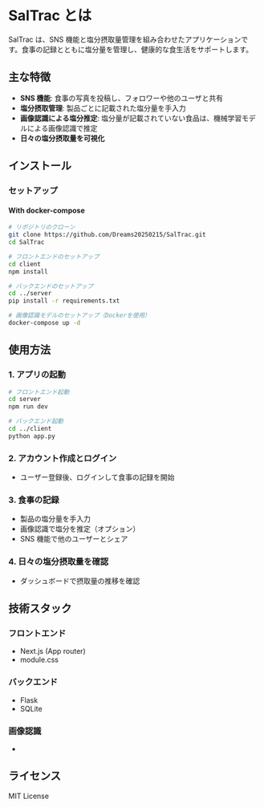 # SalTrac とは

SalTrac は、SNS 機能と塩分摂取量管理を組み合わせたアプリケーションです。食事の記録とともに塩分量を管理し、健康的な食生活をサポートします。

## 主な特徴

- **SNS 機能**: 食事の写真を投稿し、フォロワーや他のユーザと共有
- **塩分摂取管理**: 製品ごとに記載された塩分量を手入力
- **画像認識による塩分推定**: 塩分量が記載されていない食品は、機械学習モデルによる画像認識で推定
- **日々の塩分摂取量を可視化**

## インストール

### セットアップ

#### With docker-compose

```sh
# リポジトリのクローン
git clone https://github.com/Dreams20250215/SalTrac.git
cd SalTrac

# フロントエンドのセットアップ
cd client
npm install

# バックエンドのセットアップ
cd ../server
pip install -r requirements.txt

# 画像認識モデルのセットアップ（Dockerを使用）
docker-compose up -d
```

## 使用方法

### 1. アプリの起動

```sh
# フロントエンド起動
cd server
npm run dev

# バックエンド起動
cd ../client
python app.py
```

### 2. アカウント作成とログイン

- ユーザー登録後、ログインして食事の記録を開始

### 3. 食事の記録

- 製品の塩分量を手入力
- 画像認識で塩分を推定（オプション）
- SNS 機能で他のユーザーとシェア

### 4. 日々の塩分摂取量を確認

- ダッシュボードで摂取量の推移を確認

## 技術スタック

### フロントエンド

- Next.js (App router)
- module.css

### バックエンド

- Flask
- SQLite

### 画像認識

-

## ライセンス

MIT License
